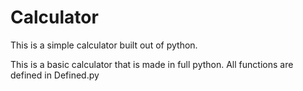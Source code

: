 ﻿# Calculator
This is a simple calculator built out of python.

This is a basic calculator that is made in full python. All functions are defined in Defined.py
